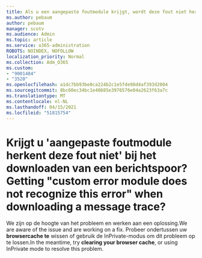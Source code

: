 ```yaml
---
title: Als u een aangepaste foutmodule krijgt, wordt deze fout niet herkend bij het downloaden van een berichtspoor?
ms.author: pebaum
author: pebaum
manager: scotv
ms.audience: Admin
ms.topic: article
ms.service: o365-administration
ROBOTS: NOINDEX, NOFOLLOW
localization_priority: Normal
ms.collection: Adm_O365
ms.custom:
- "9001484"
- "3520"
ms.openlocfilehash: a1dc7bb93be0ca224b2c1e5fde98d4af393d2004
ms.sourcegitcommit: 8bc60ec34bc1e40685e3976576e04a2623f63a7c
ms.translationtype: MT
ms.contentlocale: nl-NL
ms.lasthandoff: 04/15/2021
ms.locfileid: "51815754"
---
```

# <a name="getting-custom-error-module-does-not-recognize-this-error-when-downloading-a-message-trace"></a><span data-ttu-id="fd60c-102">Krijgt u 'aangepaste foutmodule herkent deze fout niet' bij het downloaden van een berichtspoor?</span><span class="sxs-lookup"><span data-stu-id="fd60c-102">Getting "custom error module does not recognize this error" when downloading a message trace?</span></span>

<span data-ttu-id="fd60c-103">We zijn op de hoogte van het probleem en werken aan een oplossing.</span><span class="sxs-lookup"><span data-stu-id="fd60c-103">We are aware of the issue and are working on a fix.</span></span>  <span data-ttu-id="fd60c-104">Probeer ondertussen uw **browsercache te** wissen of gebruik de InPrivate-modus om dit probleem op te lossen.</span><span class="sxs-lookup"><span data-stu-id="fd60c-104">In the meantime, try **clearing your browser cache**, or using InPrivate mode to resolve this problem.</span></span>
